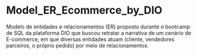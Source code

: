 # Model_ER_Ecommerce_by_DIO
Modelo de entidades e relacionamentos (ER) proposto durante o bootcamp de SQL da plataforma DIO que buscou retratar a narrativa de um cenário de E-commerce, em que diversas entidades atuam (cliente, vendedores parceiros, o próprio pedido) por meio de relacionamentos.
